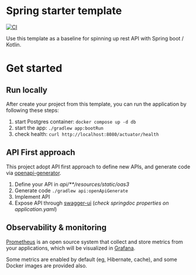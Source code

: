 # Spring starter template

[![CI](https://github.com/ablil/spring-starter-template/actions/workflows/ci.yaml/badge.svg)](https://github.com/ablil/spring-starter-template/actions/workflows/ci.yaml)

Use this template as a baseline for spinning up rest API with Spring boot / Kotlin.

# Get started

## Run locally
After create your project from this template, you can run the application by following these steps:
1. start Postgres container: `docker compose up -d db`
2. start the app: `./gradlew app:bootRun`
3. check health: `curl http://localhost:8080/actuator/health`

## API First approach
This project adopt API first approach to define new APIs, and generate code via 
[openapi-generator](https://github.com/OpenAPITools/openapi-generator).

1. Define your API in *api/**/resources/static/oas3*
2. Generate code `./gradlew api:openApiGenerate`
3. Implement API
4. Expose API through [swagger-ui](https://springdoc.org/#swagger-ui-properties)
(*check springdoc properties on application.yaml*)

## Observability & monitoring

[Prometheus](https://prometheus.io/) is an open source system that collect and store metrics from
your applications, which will be visualized in [Grafana]().

Some metrics are enabled by default (eg, Hibernate, cache), and some Docker images are provided also.
